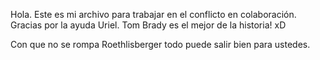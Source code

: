 Hola. Este es mi archivo para trabajar en el conflicto en colaboración. Gracias por la ayuda Uriel.
Tom Brady es el mejor de la historia! xD

Con que no se rompa Roethlisberger todo puede salir bien para ustedes.
